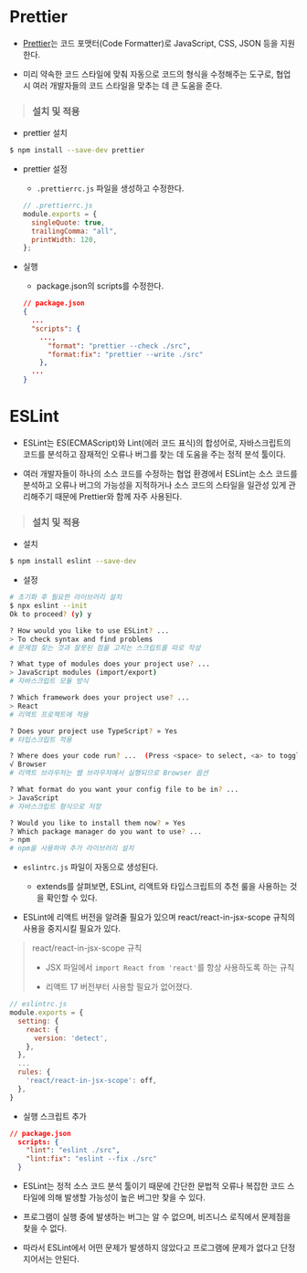 # Prettier

- [Prettier](https://prettier.io/)는 코드 포맷터(Code Formatter)로 JavaScript, CSS, JSON 등을 지원한다.

- 미리 약속한 코드 스타일에 맞춰 자동으로 코드의 형식을 수정해주는 도구로, 협업 시 여러 개발자들의 코드 스타일을 맞추는 데 큰 도움을 준다.

> ### 설치 및 적용

- prettier 설치

```bash
$ npm install --save-dev prettier
```

- prettier 설정

  - `.prettierrc.js` 파일을 생성하고 수정한다.

  ```js
  // .prettierrc.js
  module.exports = {
    singleQuote: true,
    trailingComma: "all",
    printWidth: 120,
  };
  ```

- 실행

  - package.json의 scripts를 수정한다.

  ```json
  // package.json
  {
    ...
    "scripts": {
      ...,
        "format": "prettier --check ./src",
        "format:fix": "prettier --write ./src"
      },
    ...
  }
  ```

# ESLint

- ESLint는 ES(ECMAScript)와 Lint(에러 코드 표식)의 합성어로, 자바스크립트의 코드를 분석하고 잠재적인 오류나 버그를 찾는 데 도움을 주는 정적 분석 툴이다.

- 여러 개발자들이 하나의 소스 코드를 수정하는 협업 환경에서 ESLint는 소스 코드를 분석하고 오류나 버그의 가능성을 지적하거나 소스 코드의 스타일을 일관성 있게 관리해주기 때문에 Prettier와 함께 자주 사용된다.

> ### 설치 및 적용

- 설치

```bash
$ npm install eslint --save-dev
```

- 설정

```bash
# 초기화 후 필요한 라이브러리 설치
$ npx eslint --init
Ok to proceed? (y) y

? How would you like to use ESLint? ...
> To check syntax and find problems
# 문제점 찾는 것과 잘못된 점을 고치는 스크립트를 따로 작성

? What type of modules does your project use? ...
> JavaScript modules (import/export)
# 자바스크립트 모듈 방식

? Which framework does your project use? ...
> React
# 리액트 프로젝트에 적용

? Does your project use TypeScript? » Yes
# 타입스크립트 적용

? Where does your code run? ...  (Press <space> to select, <a> to toggle all, <i> to invert selection)
√ Browser
# 리액트 브라우저는 웹 브라우저에서 실행되므로 Browser 옵션

? What format do you want your config file to be in? ...
> JavaScript
# 자바스크립트 형식으로 저장

? Would you like to install them now? » Yes
? Which package manager do you want to use? ...
> npm
# npm을 사용하여 추가 라이브러리 설치
```

- `eslintrc.js` 파일이 자동으로 생성된다.

  - extends를 살펴보면, ESLint, 리액트와 타입스크립트의 추천 룰을 사용하는 것을 확인할 수 있다.

- ESLint에 리액트 버전을 알려줄 필요가 있으며 react/react-in-jsx-scope 규칙의 사용을 중지시킬 필요가 있다.

> react/react-in-jsx-scope 규칙
>
> - JSX 파일에서 `import React from 'react'`를 항상 사용하도록 하는 규칙
>
> - 리액트 17 버전부터 사용할 필요가 없어졌다.

```js
// eslintrc.js
module.exports = {
  setting: {
    react: {
      version: 'detect',
    },
  },
  ...
  rules: {
    'react/react-in-jsx-scope': off,
  },
}
```

- 실행 스크립트 추가

```json
// package.json
  scripts: {
    "lint": "eslint ./src",
    "lint:fix": "eslint --fix ./src"
  }
```

- ESLint는 정적 소스 코드 분석 툴이기 때문에 간단한 문법적 오류나 복잡한 코드 스타일에 의해 발생할 가능성이 높은 버그만 찾을 수 있다.

- 프로그램이 실행 중에 발생하는 버그는 알 수 없으며, 비즈니스 로직에서 문제점을 찾을 수 없다.

- 따라서 ESLint에서 어떤 문제가 발생하지 않았다고 프로그램에 문제가 없다고 단정지어서는 안된다.
